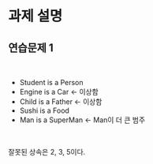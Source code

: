 # 과제 설명

## 연습문제 1

<br>

- Student is a Person
- Engine is a Car ← 이상함
- Child is a Father ← 이상함
- Sushi is a Food
- Man is a SuperMan ← Man이 더 큰 범주

<br>

잘못된 상속은 2, 3, 5이다.